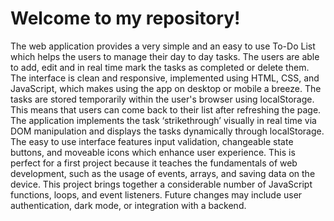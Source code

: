 # Welcome to my repository!

The web application provides a very simple and an easy to use To-Do List which helps the users to manage their day to day tasks. The users are able to add, edit and in real time mark the tasks as completed or delete them. The interface is clean and responsive, implemented using HTML, CSS, and JavaScript, which makes using the app on desktop or mobile a breeze.
The tasks are stored temporarily within the user's browser using localStorage. This means that users can come back to their list after refreshing the page. The application implements the task ‘strikethrough’ visually in real time via DOM manipulation and displays the tasks dynamically through localStorage. The easy to use interface features input validation, changeable state buttons, and moveable icons which enhance user experience.
This is perfect for a first project because it teaches the fundamentals of web development, such as the usage of events, arrays, and saving data on the device. This project brings together a considerable number of JavaScript functions, loops, and event listeners. Future changes may include user authentication, dark mode, or integration with a backend.
